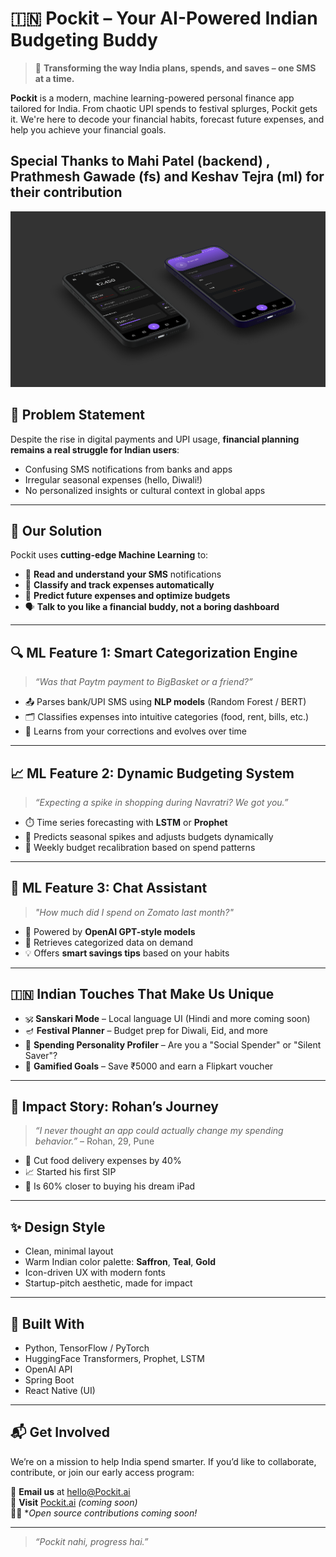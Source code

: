 
# 🇮🇳 Pockit – Your AI-Powered Indian Budgeting Buddy

> 🎯 **Transforming the way India plans, spends, and saves – one SMS at a time.**

**Pockit** is a modern, machine learning-powered personal finance app tailored for India. From chaotic UPI spends to festival splurges, Pockit gets it. We're here to decode your financial habits, forecast future expenses, and help you achieve your financial goals.

Special Thanks to Mahi Patel (backend) , Prathmesh Gawade (fs) and Keshav Tejra (ml) for their contribution 
---

![Pockit App](assets/mockup.png)

## 💸 Problem Statement

Despite the rise in digital payments and UPI usage, **financial planning remains a real struggle for Indian users**:

- Confusing SMS notifications from banks and apps  
- Irregular seasonal expenses (hello, Diwali!)  
- No personalized insights or cultural context in global apps  

---

## 🧠 Our Solution

Pockit uses **cutting-edge Machine Learning** to:

- 📨 **Read and understand your SMS** notifications  
- 🧠 **Classify and track expenses automatically**  
- 🔮 **Predict future expenses and optimize budgets**  
- 🗣️ **Talk to you like a financial buddy, not a boring dashboard**

---

## 🔍 ML Feature 1: Smart Categorization Engine

> *“Was that Paytm payment to BigBasket or a friend?”*

- 📤 Parses bank/UPI SMS using **NLP models** (Random Forest / BERT)  
- 🗂️ Classifies expenses into intuitive categories (food, rent, bills, etc.)  
- 🤖 Learns from your corrections and evolves over time  

---

## 📈 ML Feature 2: Dynamic Budgeting System

> *“Expecting a spike in shopping during Navratri? We got you.”*

- ⏱️ Time series forecasting with **LSTM** or **Prophet**  
- 📅 Predicts seasonal spikes and adjusts budgets dynamically  
- 🔄 Weekly budget recalibration based on spend patterns  

---

## 💬 ML Feature 3: Chat Assistant

> *"How much did I spend on Zomato last month?"*  

- 🤖 Powered by **OpenAI GPT-style models**  
- 🧾 Retrieves categorized data on demand  
- 💡 Offers **smart savings tips** based on your habits  

---

## 🇮🇳 Indian Touches That Make Us Unique

- 🕉️ **Sanskari Mode** – Local language UI (Hindi and more coming soon)  
- 🪔 **Festival Planner** – Budget prep for Diwali, Eid, and more  
- 🧠 **Spending Personality Profiler** – Are you a "Social Spender" or "Silent Saver"?  
- 🎁 **Gamified Goals** – Save ₹5000 and earn a Flipkart voucher  

---

## 🙌 Impact Story: Rohan’s Journey

> *“I never thought an app could actually change my spending behavior.”* – Rohan, 29, Pune

- 🍔 Cut food delivery expenses by 40%  
- 📈 Started his first SIP  
- 🎯 Is 60% closer to buying his dream iPad  

---

## ✨ Design Style

- Clean, minimal layout  
- Warm Indian color palette: **Saffron**, **Teal**, **Gold**  
- Icon-driven UX with modern fonts  
- Startup-pitch aesthetic, made for impact  

---

## 🚀 Built With

- Python, TensorFlow / PyTorch  
- HuggingFace Transformers, Prophet, LSTM  
- OpenAI API
- Spring Boot
- React Native (UI)  

---

## 📬 Get Involved

We’re on a mission to help India spend smarter. If you’d like to collaborate, contribute, or join our early access program:

📧 **Email us** at hello@Pockit.ai  
🔗 **Visit** [Pockit.ai](https://Pockit.ai) *(coming soon)*  
🧑‍💻 **Open source contributions coming soon!*

---

> *“Pockit nahi, progress hai.”*

